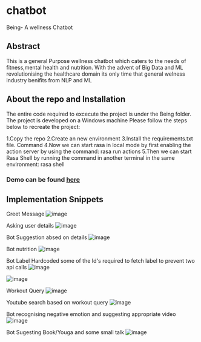 # chatbot
Being- A wellness Chatbot

## Abstract 
This is a general Purpose wellness chatbot which caters to the needs of fitness,mental health and nutrition. With the advent of Big Data and ML revolutionising the healthcare domain its only time that general welness industry benifits from NLP and ML

## About the repo and Installation
The entire code required to excecute the project is under the Being folder. The project is developed on a Windows machine   Please follow the steps below to recreate the project:

1.Copy the repo
2.Create an new environment
3.Install the requirements.txt file. Command
4.Now we can start rasa in local mode by first enabling the action server by using the command: rasa run actions
5.Then we can start Rasa Shell by running the command in another terminal in the same environment: rasa shell

### Demo can be found [here](https://www.youtube.com/watch?v=FvHVfdXWAQs)

## Implementation Snippets
Greet Message
![image](https://user-images.githubusercontent.com/95599941/168412493-9297e57c-de5b-47ad-8ae3-6c8e5a22c004.png)

Asking user details
![image](https://user-images.githubusercontent.com/95599941/168412564-124cfea2-0dcf-44bf-8d30-0a6cfc0dc8b6.png)

Bot Suggestion absed on details
![image](https://user-images.githubusercontent.com/95599941/168412607-db851f91-fcfc-4b09-bfef-2b2c9010c66c.png)

Bot nutrition
![image](https://user-images.githubusercontent.com/95599941/168412651-bf2b27f1-f61e-434a-b65a-07e12fc68c82.png)

Bot Label
Hardcoded some of the Id's required to fetch label to prevent two api calls 
![image](https://user-images.githubusercontent.com/95599941/168412670-91b8c421-b165-4d42-9fe5-02f10f33091c.png)

![image](https://user-images.githubusercontent.com/95599941/168412680-e6efbbda-2242-4d33-a400-a91e01363269.png)

Workout Query 
![image](https://user-images.githubusercontent.com/95599941/168412696-ba7c4fec-e4d6-4353-94bb-0db1539280cb.png)

Youtube search based on workout query
![image](https://user-images.githubusercontent.com/95599941/168412719-4069ee93-ec05-475a-8c24-0b26bab0f1b3.png)

Bot recognising negative emotion and suggesting appropriate video
![image](https://user-images.githubusercontent.com/95599941/168412741-ba47d3a8-e43b-41dd-93de-43aebe367f17.png)

Bot Sugesting Book/Youga and some small talk
![image](https://user-images.githubusercontent.com/95599941/168412787-a333223b-9aa8-4085-b7a1-9398be0e4f63.png)
